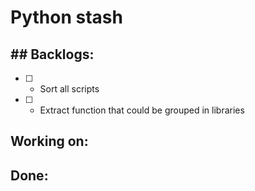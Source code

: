 # Python stash

## ## Backlogs:

- [ ] - Sort all scripts
- [ ] - Extract function that could be grouped in libraries

## Working on:


## Done: